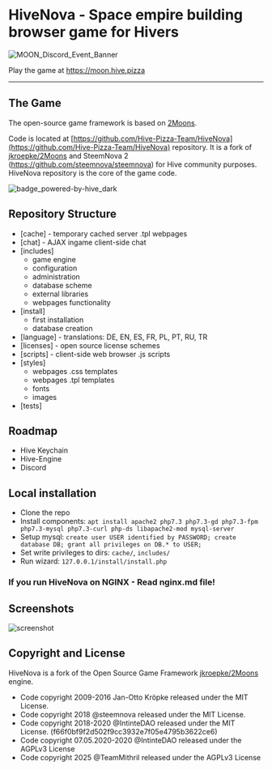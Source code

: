 # HiveNova - Space empire building browser game for Hivers

![MOON_Discord_Event_Banner](https://github.com/user-attachments/assets/96607107-b195-4164-9537-241430acc86e)

Play the game at https://moon.hive.pizza

---

## The Game

The open-source game framework is based on [2Moons](https://gitter.im/2MoonsGame/Lobby/).

Code is located at [https://github.com/Hive-Pizza-Team/HiveNova](https://github.com/Hive-Pizza-Team/HiveNova) repository. It is a fork of [jkroepke/2Moons](https://github.com/jkroepke/2Moons) and SteemNova 2 (https://github.com/steemnova/steemnova) for Hive community purposes. HiveNova repository is the core of the game code.

![badge_powered-by-hive_dark](https://github.com/user-attachments/assets/803e396c-f165-40de-936c-03dd624153ad)

## Repository Structure

- [cache] - temporary cached server .tpl webpages
- [chat] - AJAX ingame client-side chat
- [includes]
  - game engine
  - configuration
  - administration
  - database scheme
  - external libraries
  - webpages functionality
- [install]
  - first installation
  - database creation
- [language] - translations: DE, EN, ES, FR, PL, PT, RU, TR
- [licenses] - open source license schemes
- [scripts] - client-side web browser .js scripts
- [styles] 
  - webpages .css templates
  - webpages .tpl templates
  - fonts
  - images
- [tests]


## Roadmap

* Hive Keychain
* Hive-Engine
* Discord
  

## Local installation

- Clone the repo
- Install components: `apt install apache2 php7.3 php7.3-gd php7.3-fpm php7.3-mysql php7.3-curl php-ds libapache2-mod mysql-server`
- Setup mysql: `create user USER identified by PASSWORD; create database DB; grant all privileges on DB.* to USER;`
- Set write privileges to dirs: `cache/`, `includes/`
- Run wizard: `127.0.0.1/install/install.php`

### If you run HiveNova on NGINX - Read nginx.md file!

## Screenshots

![screenshot](https://github.com/user-attachments/assets/3705e3c5-540c-4915-9f1b-8d4e2c6142ae)

## Copyright and License

HiveNova is a fork of the Open Source Game Framework [jkroepke/2Moons](https://github.com/jkroepke/2Moons) engine.

* Code copyright 2009-2016 Jan-Otto Kröpke released under the MIT License.
* Code copyright 2018 @steemnova released under the MIT License.
* Code copyright 2018-2020 @IntinteDAO released under the MIT License. (f66f0bf9f2d502f9cc3932e7f05e4795b3622ce6)
* Code copyright 07.05.2020-2020 @IntinteDAO released under the AGPLv3 License
* Code copyright 2025 @TeamMithril released under the AGPLv3 License
